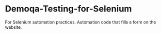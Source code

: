 # Demoqa-Testing-for-Selenium
For Selenium automation practices. Automation code that fills a form on the website.
